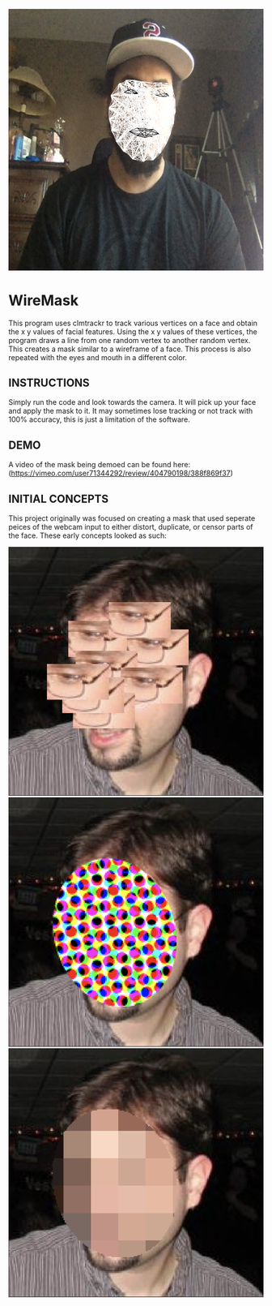 ![A visual of the WireMask](https://github.com/gjonesdesign/WireMask/blob/master/screenshots/final.png)  

# WireMask
This program uses clmtrackr to track various vertices on a face and obtain the x y values of facial features. Using the x y values of these vertices, the program draws a line from one random vertex to another random vertex. This creates a mask similar to a wireframe of a face. This process is also repeated with the eyes and mouth in a different color. 

## INSTRUCTIONS  
Simply run the code and look towards the camera. It will pick up your face and apply the mask to it. It may sometimes lose tracking or not track with 100% accuracy, this is just a limitation of the software.

## DEMO
A video of the mask being demoed can be found here:
(https://vimeo.com/user71344292/review/404790198/388f869f37)

## INITIAL CONCEPTS
This project originally was focused on creating a mask that used seperate peices of the webcam input to either distort, duplicate, or censor parts of the face. These early concepts looked as such:

![A visual of the initial mask concept](https://github.com/gjonesdesign/WireMask/blob/master/screenshots/concept1.png)
![A visual of the initial mask concept](https://github.com/gjonesdesign/WireMask/blob/master/screenshots/concept2.png)
![A visual of the initial mask concept](https://github.com/gjonesdesign/WireMask/blob/master/screenshots/concept3.png)

